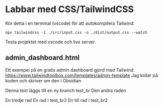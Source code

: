 Labbar med CSS/TailwindCSS
==========================

Kör detta i en terminal (vscode) för att autokompilera Tailwind:
```
npx tailwindcss -i ./src/input.css -o ./dist/output.css --watch
```

Testa projektet med vscode och live server.

admin_dashboard.html
--------------------
Ett exempel på en gratis admin dashboard gjord med Tailwind.
https://www.tailwindtoolbox.com/templates/admin-template
Jag kollar på koden och skriver om den i Obsidian

Denna text läggs till en ny branch test_br
Den andra raden

En tredje rad
En rad i test_br2
En till rad i test_br2

